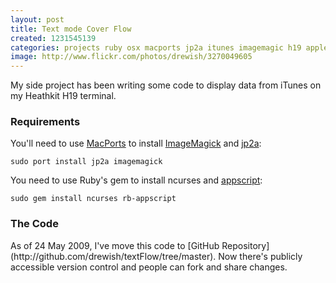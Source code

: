 ```yaml
---
layout: post
title: Text mode Cover Flow
created: 1231545139
categories: projects ruby osx macports jp2a itunes imagemagic h19 applescript
image: http://www.flickr.com/photos/drewish/3270049605
---
```

My side project has been writing some code to display data from iTunes on my
Heathkit H19 terminal.

<h3>Requirements</h3>

You'll need to use [MacPorts](http://www.macports.org/install.php) to install
[ImageMagick](http://www.imagemagick.org/script/index.php) and
[jp2a](http://csl.sublevel3.org/jp2a/):

```
sudo port install jp2a imagemagick
```

You need to use Ruby's gem to install ncurses and [appscript](http://appscript.sourceforge.net/):

```
sudo gem install ncurses rb-appscript
```

<h3>The Code</h3>
As of 24 May 2009, I've move this code to [GitHub Repository](http://github.com/drewish/textFlow/tree/master). Now there's publicly accessible version control and people can fork and share changes.



